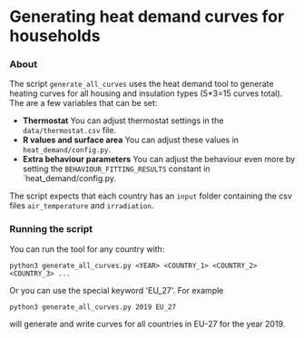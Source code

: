 # Generating heat demand curves for households

### About
The script `generate_all_curves` uses the heat demand tool to generate heating curves
for all housing and insulation types (5*3=15 curves total). The are a few variables
that can be set:
- **Thermostat** You can adjust thermostat settings in the `data/thermostat.csv` file.
- **R values and surface area** You can adjust these values in `heat_demand/config.py`.
- **Extra behaviour parameters** You can adjust the behaviour even more by setting the `BEHAVIOUR_FITTING_RESULTS` constant in `heat_demand/config.py.


The script expects that each country has an `input` folder containing the csv files `air_temperature` and `irradiation`.

### Running the script
You can run the tool for any country with:
```
python3 generate_all_curves.py <YEAR> <COUNTRY_1> <COUNTRY_2> <COUNTRY_3> ...
```

Or you can use the special keyword 'EU_27'. For example
```
python3 generate_all_curves.py 2019 EU_27
```
will generate and write curves for all countries in EU-27 for the year 2019.
